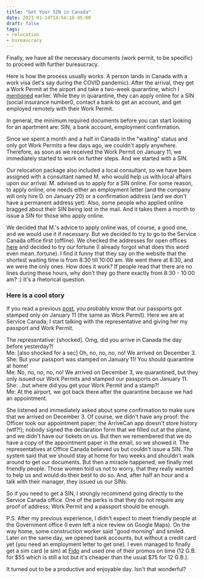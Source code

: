 ```yaml
---
title: "Get Your SIN in Canada"
date: 2021-01-14T14:54:18-05:00
draft: false
tags:
- relocation
- bureaucracy 
---
```

Finally, we have all the necessary documents (work permit, to be specific) to proceed with further bureaucracy.

Here is how the process usually works. A person lands in Canada with a work visa (let's say during the COVID pandemic). After the arrival, they get a Work Permit at the airport and take a two-week quarantine, which I [mentioned](https://natashakatson.github.io/ru/posts/quarantine/) earlier. While they in quarantine, they can apply online for a SIN (social insurance number0, contact a bank to get an account, and get employed remotely with their Work Permit.

In general, the minimum required documents before you can start looking for an apartment are: SIN, a bank account, employment confirmation.

Since we spent a month and a half in Canada in the "waiting" status and only got Work Permits a few days ago, we couldn't apply anywhere. Therefore, as soon as we received the Work Permit on January 11, we immediately started to work on further steps. And we started with a SIN.

Our relocation package also included a local consultant, so we have been assigned with a consultant named M. who would help us with local affairs upon our arrival. M. advised us to apply for a SIN online. For some reason, to apply online, one needs either an employment letter (and the company will only hire D. on January 20) or a confirmation address (and we don't have a permanent address yet). Also, some people who applied online bragged about their SIN being lost in the mail. And it takes them a month to issue a SIN for those who apply online. 

We decided that M.'s advice to apply online was, of course, a good one, and we would use it if necessary. But we decided to try to go to the Service Canada office first (offline). We checked the addresses for open offices [here](http://www.servicecanada.gc.ca/tbsc-fsco/sc-dsp.jsp?rc=3591&lang=eng) and decided to try our fortune (I already forgot what does this word even mean..fortune). I find it funny that they say on the website that the shortest waiting time is from 8:30 till 10:00 am. We went there at 8:30, and we were the only ones. How does it work? If people read that there are no lines during these hours, why don't they go there exactly from 8:30 - 10:00 am? :) It's a rhetorical question.

### Here is a cool story

If you read a previous [post](https://natashakatson.github.io/ru/posts/welcome-to-canada/), you probably know that our passports got stamped only on January 11 (the same as Work Permit). 
Here we are at Service Canada; I start talking with the representative and giving her my passport and Work Permit.

The representative: [shocked]. Omg, did you arrive in Canada the day before yesterday?!    
Me: [also shocked for a sec] Oh, no, no, no, no! We arrived on December 3.  
She: But your passport was stamped on January 11! You should quarantine at home!   
Me: No, no, no, no, no! We arrived on December 3, we quarantined, but they only issued our Work Permits and stamped our passports on January 11.  
She: ..but where did you get your Work Permit and a stamp?!  
Me: At the airport, we got back there after the quarantine because we had an appointment.  

She listened and immediately asked about some confirmation to make sure that we arrived on December 3. Of course, we didn't have any proof: the Officer took our appointment paper; the ArriveCan app doesn't store history (wtf?!); nobody signed the declaration form that we filled out at the plane, and we didn't have our tickets on us. But then we remembered that we do have a copy of the appointment paper in the email, so we showed it. The representatives at Office Canada believed us but couldn't issue a SIN. The system said that we should stay at home for two weeks and shouldn't walk around to get our documents. But then a miracle happened, we finally met friendly people. Those women told us not to worry, that they really wanted to help us and would do their best to do so. And, after half an hour and a talk with their manager, they issued us our SINs.

So if you need to get a SIN, I strongly recommend going directly to the Service Canada office. One of the perks is that they do not require any proof of address; Work Permit and a passport should be enough.

P.S. After my previous experience, I didn't expect to meet friendly people at the Government office (I even left a nice review on Google Maps). On the way home, some construction worker said "good morning" and smiled. Later on the same day, we opened bank accounts, but without a credit card yet (you need an employment letter to get one). I even managed to finally get a sim card (e sim) at [Fido](https://referme.to/nataliiak-30n) and used one of their promos on time (12 G.B. for $55 which is still a lot but it's cheaper than the usual $75 for 12 G.B.). 

It turned out to be a productive and enjoyable day. Isn't that wonderful?
